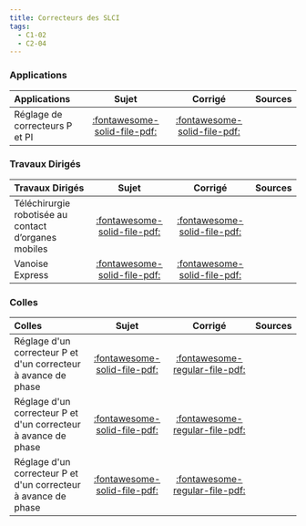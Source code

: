 ```yaml
---
title: Correcteurs des SLCI 
tags:
  - C1-02
  - C2-04
---
```



### Applications 
 
| Applications | Sujet | Corrigé | Sources  | 
| :-------------- | :---: | :-----: | :------: | 
| Réglage de correcteurs P et PI | [:fontawesome-solid-file-pdf:](http://xpessoles-cpge.fr/pdf/Cy_03_01_Activation_01_P_PI_Sujet.pdf) | [:fontawesome-solid-file-pdf:](http://xpessoles-cpge.fr/pdf/Cy_03_01_Activation_01_P_PI_Corrige.pdf) | 

### Travaux Dirigés 
 
| Travaux Dirigés | Sujet | Corrigé | Sources  | 
| :-------------- | :---: | :-----: | :------: | 
| Téléchirurgie robotisée au contact d’organes mobiles | [:fontawesome-solid-file-pdf:](http://xpessoles-cpge.fr/pdf/Cy_03_01_TD_Synthese_01_Hoeken_Sujet.pdf) | [:fontawesome-solid-file-pdf:](http://xpessoles-cpge.fr/pdf/Cy_03_01_TD_Synthese_01_Hoeken_Corrige.pdf) | 
| Vanoise Express | [:fontawesome-solid-file-pdf:](http://xpessoles-cpge.fr/pdf/Cy_03_01_TD_Synthese_02_VanoiseExp_Sujet.pdf) | [:fontawesome-solid-file-pdf:](http://xpessoles-cpge.fr/pdf/Cy_03_01_TD_Synthese_02_VanoiseExp_Corrige.pdf) | 

### Colles 
 
| Colles | Sujet | Corrigé | Sources  | 
| :-------------- | :---: | :-----: | :------: | 
| Réglage d'un correcteur P et d'un correcteur à avance de phase | [:fontawesome-solid-file-pdf:](http://xpessoles-cpge.fr/pdf/Cy_03_01_Colle_02_P_AP_Sujet.pdf) | [:fontawesome-regular-file-pdf:](http://xpessoles-cpge.fr/pdf/Cy_03_01_Colle_02_P_AP_Corrige.pdf) | 
| Réglage d'un correcteur P et d'un correcteur à avance de phase | [:fontawesome-solid-file-pdf:](http://xpessoles-cpge.fr/pdf/Cy_03_01_Colle_03_P_AP_Sujet.pdf) | [:fontawesome-regular-file-pdf:](http://xpessoles-cpge.fr/pdf/Cy_03_01_Colle_03_P_AP_Corrige.pdf) | 
| Réglage d'un correcteur P et d'un correcteur à avance de phase | [:fontawesome-solid-file-pdf:](http://xpessoles-cpge.fr/pdf/Cy_03_01_Colle_04_P_I_Sujet.pdf) | [:fontawesome-regular-file-pdf:](http://xpessoles-cpge.fr/pdf/Cy_03_01_Colle_04_P_I_Corrige.pdf) | 


